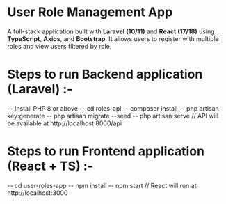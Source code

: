 #  User Role Management App

A full-stack application built with **Laravel (10/11)** and **React (17/18)** using **TypeScript**, **Axios**, and **Bootstrap**. It allows users to register with multiple roles and view users filtered by role.

# Steps to run Backend application (Laravel) :-

-- Install PHP 8 or above
-- cd roles-api
-- composer install
-- php artisan key:generate
-- php artisan migrate --seed
-- php artisan serve
// API will be available at http://localhost:8000/api

# Steps to run Frontend application (React + TS) :-

-- cd user-roles-app
-- npm install
-- npm start
// React will run at http://localhost:3000





